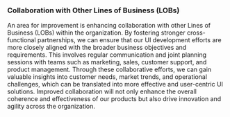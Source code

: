 ### Collaboration with Other Lines of Business (LOBs)

An area for improvement is enhancing collaboration with other Lines of Business (LOBs) within the organization. By fostering stronger cross-functional partnerships, we can ensure that our UI development efforts are more closely aligned with the broader business objectives and requirements. This involves regular communication and joint planning sessions with teams such as marketing, sales, customer support, and product management. Through these collaborative efforts, we can gain valuable insights into customer needs, market trends, and operational challenges, which can be translated into more effective and user-centric UI solutions. Improved collaboration will not only enhance the overall coherence and effectiveness of our products but also drive innovation and agility across the organization.
